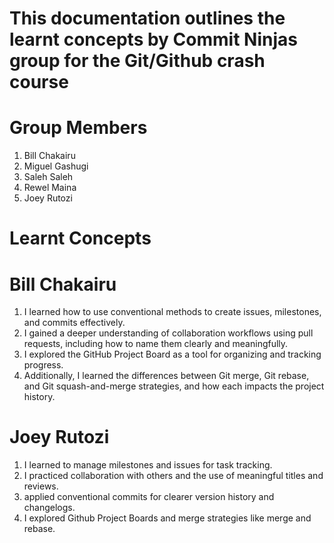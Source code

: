 # This documentation outlines the learnt concepts by Commit Ninjas group for the Git/Github crash course

# Group Members
1. Bill Chakairu
2. Miguel Gashugi
3. Saleh Saleh
4. Rewel Maina
5. Joey Rutozi

# Learnt Concepts
# Bill Chakairu
1. I learned how to use conventional methods to create issues, milestones, and commits effectively.
2. I gained a deeper understanding of collaboration workflows using pull requests, including how to name them clearly and meaningfully.
3. I explored the GitHub Project Board as a tool for organizing and tracking progress.
4. Additionally, I learned the differences between Git merge, Git rebase, and Git squash-and-merge strategies, and how each impacts the project history.

# Joey Rutozi
1. I learned to manage milestones and issues for task tracking.
2. I practiced collaboration with others and the use of meaningful titles and reviews.
3.  applied conventional commits for clearer version history and changelogs.
4. I explored Github Project Boards and merge strategies like merge and rebase. 